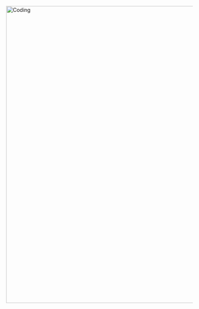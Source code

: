  <img align="center" alt="Coding" width="800" 
src="https://media.discordapp.net/attachments/546002217711435798/994295770985545768/gifHome.gif?width=745&height=559">
